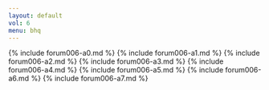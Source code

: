 ```yaml
---
layout: default
vol: 6
menu: bhq
---
```


{% include forum006-a0.md %}
{% include forum006-a1.md %}
{% include forum006-a2.md %}
{% include forum006-a3.md %}
{% include forum006-a4.md %}
{% include forum006-a5.md %}
{% include forum006-a6.md %}
{% include forum006-a7.md %}
